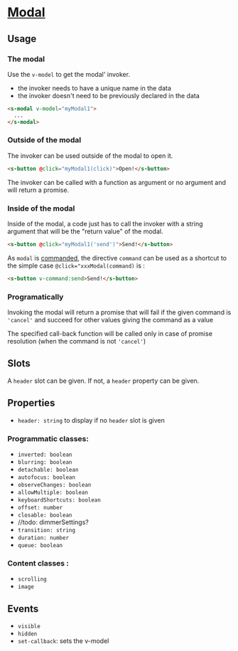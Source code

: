 # [Modal](https://semantic-ui.com/modules/modal.html)

## Usage
### The modal
Use the `v-model` to get the modal' invoker.
- the invoker needs to have a unique name in the data
- the invoker doesn't need to be previously declared in the data
```html
<s-modal v-model="myModal1">
  ...
</s-modal>
```
### Outside of the modal
The invoker can be used outside of the modal to open it.
```html
<s-button @click="myModal1(click)">Open!</s-button>
```
The invoker can be called with a function as argument or no argument and will return a promise.
### Inside of the modal
Inside of the modal, a code just has to call the invoker with a string argument that will be the "return value" of the modal.
```html
<s-button @click="myModal1('send')">Send!</s-button>
```
As `modal` is [commanded](../concepts/commanded.md), the directive `command` can be used as a shortcut to the simple case `@click="xxxModal(command)` is :
```html
<s-button v-command:send>Send!</s-button>
```
### Programatically
Invoking the modal will return a promise that will fail if the given command is `'cancel'` and succeed for other values giving the command as a value

The specified call-back function will be called only in case of promise resolution (when the command is not `'cancel'`)
## Slots
A `header` slot can be given. If not, a `header` property can be given.

## Properties
- `header: string` to display if no `header` slot is given
### Programmatic classes:
- `inverted: boolean`
- `blurring: boolean`
- `detachable: boolean`
- `autofocus: boolean`
- `observeChanges: boolean`
- `allowMultiple: boolean`
- `keyboardShortcuts: boolean`
- `offset: number`
- `closable: boolean`
- //todo: dimmerSettings?
- `transition: string`
- `duration: number`
- `queue: boolean`
### Content classes :
- `scrolling`
- `image`
## Events
- `visible`
- `hidden`
- `set-callback`: sets the v-model